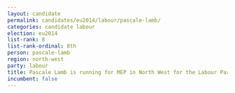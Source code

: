 ```yaml
---
layout: candidate
permalink: candidates/eu2014/labour/pascale-lamb/
categories: candidate labour
election: eu2014
list-rank: 8
list-rank-ordinal: 8th
person: pascale-lamb
region: north-west
party: labour
title: Pascale Lamb is running for MEP in North West for the Labour Party
incumbent: false
---
```

